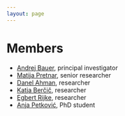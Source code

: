 ```yaml
---
layout: page
---
```


# Members

* [Andrej Bauer](http://www.andrej.com/), principal investigator
* [Matija Pretnar](http://matija.pretnar.info/), senior researcher
* [Danel Ahman](https://danel.ahman.ee), researcher
* [Katja Berčič](http://katja.not.si), researcher
* [Egbert Rijke](https://www.fmf.uni-lj.si/si/imenik/51874/), researcher
* [Anja Petković](https://anjapetkovic.com), PhD student


